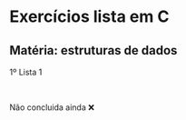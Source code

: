  <h1>Exercícios lista em C</h1>

<h2>Matéria: estruturas de dados</h2>

<p>1º Lista 1 </p>
<br>
<p>Não concluida ainda ❌</p>

